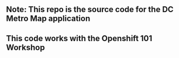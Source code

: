 ## Note: This repo is the source code for the DC Metro Map application

## This code works with the Openshift 101 Workshop


